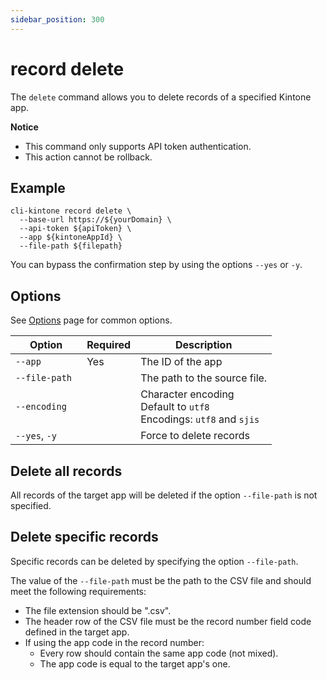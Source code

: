 ```yaml
---
sidebar_position: 300
---
```


# record delete

The `delete` command allows you to delete records of a specified Kintone app.

**Notice**

- This command only supports API token authentication.
- This action cannot be rollback.

## Example

```shell
cli-kintone record delete \
  --base-url https://${yourDomain} \
  --api-token ${apiToken} \
  --app ${kintoneAppId} \
  --file-path ${filepath}
```

You can bypass the confirmation step by using the options `--yes` or `-y`.

## Options

See [Options](/guide/options) page for common options.

| Option         | Required | Description                                                               |
| -------------- | -------- | ------------------------------------------------------------------------- |
| `--app`        | Yes      | The ID of the app                                                         |
| `--file-path`  |          | The path to the source file.                                              |
| `--encoding  ` |          | Character encoding<br/>Default to `utf8`<br/>Encodings: `utf8` and `sjis` |
| `--yes`, `-y`  |          | Force to delete records                                                   |

## Delete all records

All records of the target app will be deleted if the option `--file-path` is not specified.

## Delete specific records

Specific records can be deleted by specifying the option `--file-path`.

The value of the `--file-path` must be the path to the CSV file and should meet the following requirements:

- The file extension should be ".csv".
- The header row of the CSV file must be the record number field code defined in the target app.
- If using the app code in the record number:
  - Every row should contain the same app code (not mixed).
  - The app code is equal to the target app's one.
